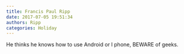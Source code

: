 ```yaml
---
title: Francis Paul Ripp
date: 2017-07-05 19:51:34
authors: Ripp
categories: Holiday
---
```


 He thinks he knows how to use Android or I phone, BEWARE of geeks.